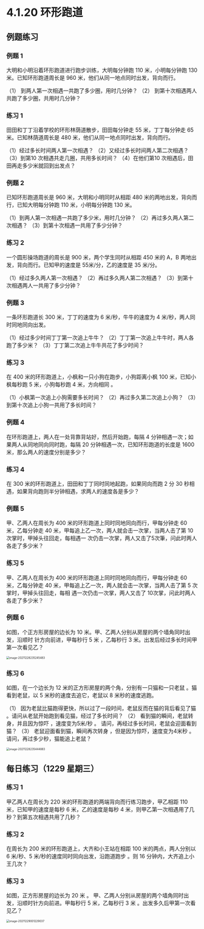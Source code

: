 # 4.1.20 环形跑道



## 例题练习

### 例题 1

大明和小明沿着环形跑道进行跑步训练，大明每分钟跑 110 米，小明每分钟跑 130 米。已知环形跑道周长是 960 米，他们从同一地点同时出发，背向而行。

（1） 到两人第一次相遇一共跑了多少圈，用时几分钟？
（2） 到第十次相遇两人共跑了多少圈，共用时几分钟？


### 练习 1

田田和丁丁沿着学校的环形林荫道散步，田田每分钟走 55 米，丁丁每分钟走 65 米。已知林荫道周长是 480 米，他们从同一地点同时出发，背向而行。

（1）经过多长时间两人第一次相遇？
（2）又经过多长时间两人第二次相遇？
（3）到第10 次相遇共走几圈，共用多长时间？
（4）在他们第10 次相遇后，田田再走多少米就回到出发点？


### 例题 2

已知环形跑道周长是 960 米，大明和小明同时从相距 480 米的两地出发，背向而行，已知大明每分钟跑 110 米，小明每分钟跑 130 米。

（1）到两人第一次相遇一共跑了多少米，用时几分钟？
（2）再过多久两人第二次相遇？
（3）到第十次相遇一共用了多少分钟？



### 练习 2

一个圆形操场跑道的周长是 900 米，两个学生同时从相距 450 米的 A，B 两地出发，背向而行。已知甲的速度是 55米/分，乙的速度是 35 米/分。

（1）经过多久两人第一次相遇？
（2）再过多久两人第二次相遇？
（3）到第十次相遇两人一共用了多少分钟？


### 例题 3

一条环形跑道长 300 米，丁丁的速度为 6 米/秒，牛牛的速度为 4 米/秒，两人同时同地同向出发。

（1）经过多少时间丁丁第一次追上牛牛？
（2）丁丁第一次追上牛牛时，两人各跑了多少米？
（3）丁丁第二次追上牛牛共花了多少时间？


### 练习 3

在 400 米的环形跑道上，小枫和一只小狗在跑步，小狗距离小枫 100 米，已知小枫每秒跑 5 米，小狗每秒跑 4 米，方向相同 。 

（1）小枫第一次追上小狗需要多长时间？
（2）再过多久第二次追上小狗？
（3）到第十次追上小狗一共用了多长时间？


### 例题 4

在环形跑道上，两人在一处背靠背站好，然后开始跑，每隔 4 分钟相遇一次；如果两人从同地同向同时跑，每隔 20 分钟相遇一次，已知环形跑道的长度是 1600 米，那么两人的速度分别是多少？



### 练习 4

在 300 米的环形跑道上，田田和丁丁同时同地起跑，如果同向而跑 2 分 30 秒相遇，如果背向跑则半分钟相遇，求两人的速度各是多少？


### 例题 5

甲、乙两人在周长为 400 米的环形跑道上同时同地同向而行，甲每分钟走 60 米，乙每分钟走 40
米，甲每追上乙一次，两人就会击一次掌，当两人击了第 10 次掌时，甲掉头往回走，每相遇一
次仍击一次掌，两人又击了5次筆，问此时两人各走了多少米？

### 练习 5

甲、乙两人在周长为 400 米的环形跑道上同时同地同向而行，甲每分钟走 60 米，乙每分钟走
40 米，甲每追上乙一次，两人就会击一次掌，当两人击了第 5 次掌时，甲掉头往回走，每相
遇一次仍击一次掌，两人又击了 10次掌，问此时两人各走了多少米？

### 例题 6

如图，个正方形房屋的边长为 10 米。甲、乙两人分别从房屋的两个墙角同时出发，沿顺时
针方向前进，甲每秒行 5 米 ，乙每秒行 3 米。出发后经过多长时间甲第一次看见乙？

<img src="https://images-1251118812.cos.ap-guangzhou.myqcloud.com/image-20211228235245483RpIHRUqrG648.png" alt="image-20211228235245483" style="zoom:50%;" />

### 练习 6

如图，在一个边长为 12 米的正方形房屋的两个角，分别有一只猫和一只老鼠 。猫看到老鼠，以 5 米秒的速度去追它，老鼠以 8 米秒的速度逃跑。

（1） 因为老鼠比猫跑得更快，所以过了一段时间，老鼠反而在猫的背后看见了猫 。请问从老鼠开始跑到看见猫，经过了多长时间？
（2） 看到猫的瞬间，老鼠转身，并且因为惊吓 ，速度变为5米/秒 。 请问，再经过多长时间，老鼠会迎面看到猫？
（3） 老鼠迎面看到猫，瞬间再次转身 ，但是因为惊吓，速度变为4米秒 。请问，再过多少秒，猫能追上老鼠？

<img src="https://images-1251118812.cos.ap-guangzhou.myqcloud.com/image-20211228235444883MTspKs.png" alt="image-20211228235444883" style="zoom:50%;" />

## 每日练习（1229 星期三）
### 练习 1
甲乙两人在周长为 220 米的环形跑道的两端背向而行练习跑步，甲乙相距 110 米，已知甲的速度是每秒 6 米，乙的速度是每秒 4 米，则甲乙第一次相遇用了几秒？到第五次相遇共用了几秒？

### 练习 2

在周长为 200 米的环形跑道上，大齐和小王站在相距 100 米的两点，两人分别以 6 米/秒、5 米/秒的速度同时同向出发，沿跑道跑步 。则 16 分钟内，大齐追上小王几次？

### 练习 3
如图，正方形房屋的边长为 20 米 。 甲、乙两人分别从房屋的两个墙角同时出发，沿顺时针方向前进。甲每秒行 5 米，乙每秒行 3 米 。出发多久后甲第一次看见乙？

<img src="https://images-1251118812.cos.ap-guangzhou.myqcloud.com/image-20211229001229037jT2t9V.png" alt="image-20211229001229037" style="zoom:50%;" />
